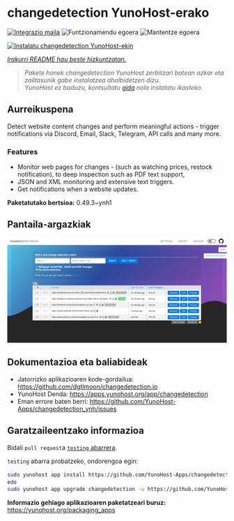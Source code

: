 <!--
Ohart ongi: README hau automatikoki sortu da <https://github.com/YunoHost/apps/tree/master/tools/readme_generator>ri esker
EZ editatu eskuz.
-->

# changedetection YunoHost-erako

[![Integrazio maila](https://apps.yunohost.org/badge/integration/changedetection)](https://ci-apps.yunohost.org/ci/apps/changedetection/)
![Funtzionamendu egoera](https://apps.yunohost.org/badge/state/changedetection)
![Mantentze egoera](https://apps.yunohost.org/badge/maintained/changedetection)

[![Instalatu changedetection YunoHost-ekin](https://install-app.yunohost.org/install-with-yunohost.svg)](https://install-app.yunohost.org/?app=changedetection)

*[Irakurri README hau beste hizkuntzatan.](./ALL_README.md)*

> *Pakete honek changedetection YunoHost zerbitzari batean azkar eta zailtasunik gabe instalatzea ahalbidetzen dizu.*  
> *YunoHost ez baduzu, kontsultatu [gida](https://yunohost.org/install) nola instalatu ikasteko.*

## Aurreikuspena

Detect website content changes and perform meaningful actions - trigger notifications via Discord, Email, Slack, Telegram, API calls and many more.

### Features

- Monitor web pages for changes - (such as watching prices, restock notification), to deep inspection such as PDF text support,
- JSON and XML monitoring and extensive text triggers.
- Get notifications when a website updates.


**Paketatutako bertsioa:** 0.49.3~ynh1

## Pantaila-argazkiak

![changedetection(r)en pantaila-argazkia](./doc/screenshots/screenshot.png)

## Dokumentazioa eta baliabideak

- Jatorrizko aplikazioaren kode-gordailua: <https://github.com/dgtlmoon/changedetection.io>
- YunoHost Denda: <https://apps.yunohost.org/app/changedetection>
- Eman errore baten berri: <https://github.com/YunoHost-Apps/changedetection_ynh/issues>

## Garatzaileentzako informazioa

Bidali `pull request`a [`testing` abarrera](https://github.com/YunoHost-Apps/changedetection_ynh/tree/testing).

`testing` abarra probatzeko, ondorengoa egin:

```bash
sudo yunohost app install https://github.com/YunoHost-Apps/changedetection_ynh/tree/testing --debug
edo
sudo yunohost app upgrade changedetection -u https://github.com/YunoHost-Apps/changedetection_ynh/tree/testing --debug
```

**Informazio gehiago aplikazioaren paketatzeari buruz:** <https://yunohost.org/packaging_apps>
